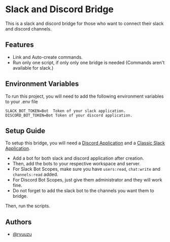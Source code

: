 
# Slack and Discord Bridge

This is a slack and discord bridge for those who want to connect their slack and discord channels.



## Features

- Link and Auto-create commands.
- Run only one script, if only only one bridge is needed (Commands aren't available for slack.)


  
## Environment Variables

To run this project, you will need to add the following environment variables to your .env file

`SLACK_BOT_TOKEN=Bot  Token of your slack application.`
`DISCORD_BOT_TOKEN=Bot Token of your discord application.`

  
## Setup Guide

To setup this bridge, you will need a [Discord Application](https://discord.com/developers/applications) and a [Classic Slack Application](https://api.slack.com/apps?new_classic_app=1).

- Add a bot for both slack and discord application after creation.
- Then, add the bots to your respective workspace and server.
- For Slack Bot Scopes, make sure you have `users:read`, `chat:write` and `channels:read` added.
- For Discord Bot Scopes, just give them administrator and they will work fine.
- Do not forget to add the slack bot to the channels you want them to bridge.

Then, run the scripts.
    
## Authors

- [@ryuuzu](https://github.com/ryuuzu)

  
